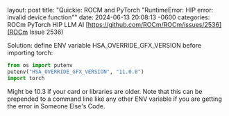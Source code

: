 layout: post
title: "Quickie: ROCM and PyTorch \"RuntimeError: HIP error: invalid device function\""
date: 2024-06-13 20:08:13 -0600
categories: ROCm PyTorch HIP LLM AI
[https://github.com/ROCm/ROCm/issues/2536](ROCm Issue 2536)


Solution: define ENV variable HSA_OVERRIDE_GFX_VERSION before importing torch:
```python
from os import putenv
putenv("HSA_OVERRIDE_GFX_VERSION", "11.0.0")
import torch
```

Might be 10.3 if your card or libraries are older. Note that this can be prepended to a command line like any other ENV variable if you are getting the error in Someone Else's Code.
